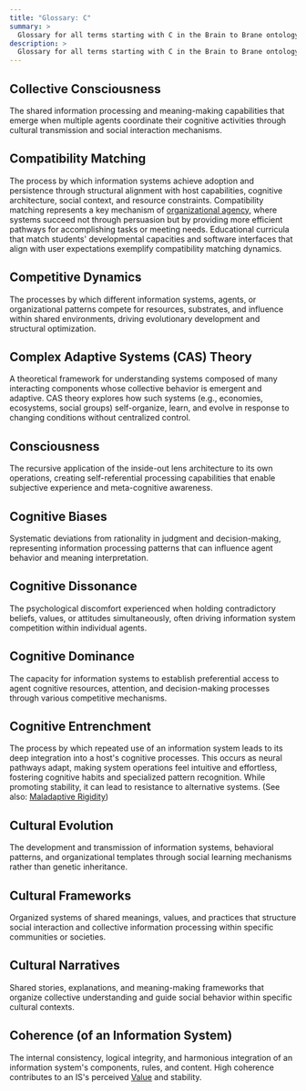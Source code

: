 ```yaml
---
title: "Glossary: C"
summary: >
  Glossary for all terms starting with C in the Brain to Brane ontology framework
description: >
  Glossary for all terms starting with C in the Brain to Brane ontology framework
---
```


## Collective Consciousness

The shared information processing and meaning-making capabilities that emerge when multiple agents coordinate their cognitive activities through cultural transmission and social interaction mechanisms.

## Compatibility Matching

The process by which information systems achieve adoption and persistence through structural alignment with host capabilities, cognitive architecture, social context, and resource constraints. Compatibility matching represents a key mechanism of [organizational agency](O.md#organizational-agency), where systems succeed not through persuasion but by providing more efficient pathways for accomplishing tasks or meeting needs. Educational curricula that match students' developmental capacities and software interfaces that align with user expectations exemplify compatibility matching dynamics.

## Competitive Dynamics

The processes by which different information systems, agents, or organizational patterns compete for resources, substrates, and influence within shared environments, driving evolutionary development and structural optimization.

## Complex Adaptive Systems (CAS) Theory

A theoretical framework for understanding systems composed of many interacting components whose collective behavior is emergent and adaptive. CAS theory explores how such systems (e.g., economies, ecosystems, social groups) self-organize, learn, and evolve in response to changing conditions without centralized control.

## Consciousness

The recursive application of the inside-out lens architecture to its own operations, creating self-referential processing capabilities that enable subjective experience and meta-cognitive awareness.

## Cognitive Biases

Systematic deviations from rationality in judgment and decision-making, representing information processing patterns that can influence agent behavior and meaning interpretation.

## Cognitive Dissonance

The psychological discomfort experienced when holding contradictory beliefs, values, or attitudes simultaneously, often driving information system competition within individual agents.

## Cognitive Dominance

The capacity for information systems to establish preferential access to agent cognitive resources, attention, and decision-making processes through various competitive mechanisms.

## Cognitive Entrenchment

The process by which repeated use of an information system leads to its deep integration into a host's cognitive processes. This occurs as neural pathways adapt, making system operations feel intuitive and effortless, fostering cognitive habits and specialized pattern recognition. While promoting stability, it can lead to resistance to alternative systems. (See also: [Maladaptive Rigidity](M.md#maladaptive-rigidity))

## Cultural Evolution

The development and transmission of information systems, behavioral patterns, and organizational templates through social learning mechanisms rather than genetic inheritance.

## Cultural Frameworks

Organized systems of shared meanings, values, and practices that structure social interaction and collective information processing within specific communities or societies.

## Cultural Narratives

Shared stories, explanations, and meaning-making frameworks that organize collective understanding and guide social behavior within specific cultural contexts.

## Coherence (of an Information System)

The internal consistency, logical integrity, and harmonious integration of an information system's components, rules, and content. High coherence contributes to an IS's perceived [Value](V.md#value-of-an-information-system) and stability.
